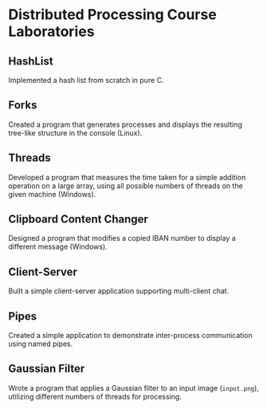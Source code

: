 # Distributed Processing Course Laboratories

## HashList

Implemented a hash list from scratch in pure C.

## Forks

Created a program that generates processes and displays the resulting tree-like structure in the console (Linux).

## Threads

Developed a program that measures the time taken for a simple addition operation on a large array, using all possible numbers of threads on the given machine (Windows).

## Clipboard Content Changer

Designed a program that modifies a copied IBAN number to display a different message (Windows).

## Client-Server

Built a simple client-server application supporting multi-client chat.

## Pipes

Created a simple application to demonstrate inter-process communication using named pipes.

## Gaussian Filter

Wrote a program that applies a Gaussian filter to an input image (`input.png`), utilizing different numbers of threads for processing.
